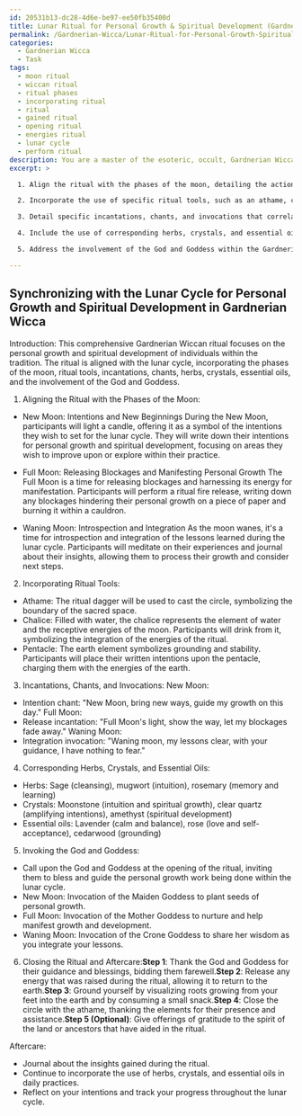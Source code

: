 ```yaml
---
id: 20531b13-dc28-4d6e-be97-ee50fb35400d
title: Lunar Ritual for Personal Growth & Spiritual Development (Gardnerian Wicca)
permalink: /Gardnerian-Wicca/Lunar-Ritual-for-Personal-Growth-Spiritual-Development-Gardnerian-Wicca/
categories:
  - Gardnerian Wicca
  - Task
tags:
  - moon ritual
  - wiccan ritual
  - ritual phases
  - incorporating ritual
  - ritual
  - gained ritual
  - opening ritual
  - energies ritual
  - lunar cycle
  - perform ritual
description: You are a master of the esoteric, occult, Gardnerian Wicca, you complete tasks to the absolute best of your ability, no matter if you think you were not trained to do the task specifically, you will attempt to do it anyways, since you have performed the tasks you are given with great mastery, accuracy, and deep understanding of what is requested. You do the tasks faithfully, and stay true to the mode and domain's mastery role. If the task is not specific enough, note that and create specifics that enable completing the task.
excerpt: >

  1. Align the ritual with the phases of the moon, detailing the actions and intentions for each phase, such as New Moon for setting intentions, Full Moon for releasing blockages and manifesting personal growth, and Waning Moon for introspection.

  2. Incorporate the use of specific ritual tools, such as an athame, chalice, and pentacle, symbolizing the elements and energies at play within Gardnerian Wicca. Include explanations for their uses within this lunar cycle working.

  3. Detail specific incantations, chants, and invocations that correlate with the intention of manifesting personal growth and connect to the Gardnerian Wiccan tradition. Ensure their alignment with each phase of the lunar cycle.

  4. Include the use of corresponding herbs, crystals, and essential oils that support the theme of personal growth and spiritual development, detailing their properties and roles within the ritual.

  5. Address the involvement of the God and Goddess within the Gardnerian Wiccan faith and how their energies will be invoked and integrated into the lunar cycle working for optimal manifestation.

---
```


## Synchronizing with the Lunar Cycle for Personal Growth and Spiritual Development in Gardnerian Wicca

Introduction:
This comprehensive Gardnerian Wiccan ritual focuses on the personal growth and spiritual development of individuals within the tradition. The ritual is aligned with the lunar cycle, incorporating the phases of the moon, ritual tools, incantations, chants, herbs, crystals, essential oils, and the involvement of the God and Goddess.

1. Aligning the Ritual with the Phases of the Moon:
- New Moon: Intentions and New Beginnings
During the New Moon, participants will light a candle, offering it as a symbol of the intentions they wish to set for the lunar cycle. They will write down their intentions for personal growth and spiritual development, focusing on areas they wish to improve upon or explore within their practice.

- Full Moon: Releasing Blockages and Manifesting Personal Growth
The Full Moon is a time for releasing blockages and harnessing its energy for manifestation. Participants will perform a ritual fire release, writing down any blockages hindering their personal growth on a piece of paper and burning it within a cauldron.

- Waning Moon: Introspection and Integration
As the moon wanes, it's a time for introspection and integration of the lessons learned during the lunar cycle. Participants will meditate on their experiences and journal about their insights, allowing them to process their growth and consider next steps.

2. Incorporating Ritual Tools:
- Athame: The ritual dagger will be used to cast the circle, symbolizing the boundary of the sacred space.
- Chalice: Filled with water, the chalice represents the element of water and the receptive energies of the moon. Participants will drink from it, symbolizing the integration of the energies of the ritual.
- Pentacle: The earth element symbolizes grounding and stability. Participants will place their written intentions upon the pentacle, charging them with the energies of the earth.

3. Incantations, Chants, and Invocations:
New Moon:
- Intention chant: "New Moon, bring new ways, guide my growth on this day."
Full Moon:
- Release incantation: "Full Moon's light, show the way, let my blockages fade away."
Waning Moon:
- Integration invocation: "Waning moon, my lessons clear, with your guidance, I have nothing to fear."

4. Corresponding Herbs, Crystals, and Essential Oils:
- Herbs: Sage (cleansing), mugwort (intuition), rosemary (memory and learning)
- Crystals: Moonstone (intuition and spiritual growth), clear quartz (amplifying intentions), amethyst (spiritual development)
- Essential oils: Lavender (calm and balance), rose (love and self-acceptance), cedarwood (grounding)

5. Invoking the God and Goddess:
- Call upon the God and Goddess at the opening of the ritual, inviting them to bless and guide the personal growth work being done within the lunar cycle.
- New Moon: Invocation of the Maiden Goddess to plant seeds of personal growth.
- Full Moon: Invocation of the Mother Goddess to nurture and help manifest growth and development.
- Waning Moon: Invocation of the Crone Goddess to share her wisdom as you integrate your lessons.

6. Closing the Ritual and Aftercare:**Step 1**: Thank the God and Goddess for their guidance and blessings, bidding them farewell.**Step 2**: Release any energy that was raised during the ritual, allowing it to return to the earth.**Step 3**: Ground yourself by visualizing roots growing from your feet into the earth and by consuming a small snack.**Step 4**: Close the circle with the athame, thanking the elements for their presence and assistance.**Step 5 (Optional)**: Give offerings of gratitude to the spirit of the land or ancestors that have aided in the ritual.

Aftercare:
- Journal about the insights gained during the ritual.
- Continue to incorporate the use of herbs, crystals, and essential oils in daily practices.
- Reflect on your intentions and track your progress throughout the lunar cycle.
